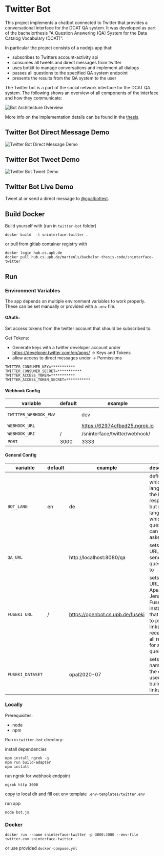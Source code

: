 # Twitter Bot

This project implements a chatbot connected to Twitter that provides a conversational interface for the DCAT QA system. It was developed as part of the bachelorthesis "A Question Answering (QA) System for the Data Catalog Vocabulary (DCAT)".

In particular the project consists of a nodejs app that:
- subscribes to Twitters account-activity api
- consumes all tweets and direct messages from twitter
- uses botkit to manage conversations and implement all dialogs
- passes all questions to the specified QA system endpoint
- presents the results from the QA system to the user

The Twitter bot is a part of the social network interface for the DCAT QA system. The following shows an overview of all components of the interface and how they communicate:

![Bot Architecture Overview](docs/img/bot_overview.png)

More info on the implementation details can be found in the [thesis](https://git.cs.uni-paderborn.de/martenls/bachelor-thesis/-/blob/dev/thesis/thesis.pdf).

## Twitter Bot Direct Message Demo

![Twitter Bot Direct Message Demo](docs/img/twitterbotdemodms.gif)

## Twitter Bot Tweet Demo

![Twitter Bot Tweet Demo](docs/img/twitterbotdemotweet.png)

## Twitter Bot Live Demo

Tweet at or send a direct message to [@opalbottest](https://twitter.com/opalbottest).

## Build Docker


Build yourself with (run in `twitter-bot` folder)
```
docker build  -t sninterface-twitter .
```
 or pull from gitlab container registry with 
```
docker login hub.cs.upb.de
docker pull hub.cs.upb.de/martenls/bachelor-thesis-code/sninterface-twitter
```

## Run

### Environment Variables

The app depends on multiple environment variables to work properly.
These can be set manually or provided with a `.env` file.

#### OAuth:

Set access tokens from the twitter account that should be subscribed to.

Get Tokens: 
- Generate keys with a twitter developer account under https://developer.twitter.com/en/apps/ -> Keys and Tokens
- allow access to direct messages under -> Permissions
```
TWITTER_CONSUMER_KEY=***********
TWITTER_CONSUMER_SECRET=***********
TWITTER_ACCESS_TOKEN=***********
TWITTER_ACCESS_TOKEN_SECRET=***********
```

#### Webhook Config

| variable              | default | example                       | description                                                                                 |
| --------------------- | ------- | ----------------------------- | ------------------------------------------------------------------------------------------- |
| `TWITTER_WEBHOOK_ENV` |         | dev                           | Name of the environment defined under https://developer.twitter.com/en/account/environments |
| `WEBHOOK_URL`         |         | https://62974cfbed25.ngrok.io | base of the url where the webook is hosted                                                  |
| `WEBHOOK_URI`         | /       | /sninterface/twitter/webhook/ | path to where the webhook is hosted, default "/"                                            |
| `PORT`                | 3000    | 3333                          | port where the webhook will listen, default:3000                                            |



#### General Config


| variable         | default | example                          | description                                                                                                             |
| ---------------- | ------- | -------------------------------- | ----------------------------------------------------------------------------------------------------------------------- |
| `BOT_LANG`       | en      | de                               | defines in which language the bot responds but not the language in which questions can be asked.                        |
| `QA_URL`         |         | http://localhost:8080/qa         | sets the URL the bot sends the questions to                                                                             |
| `FUSEKI_URL`     | /       | https://openbot.cs.upb.de/fuseki | sets the URL of the Apache Jena Fuseki instance, that is used to provide links for receiving all results for a question |
| `FUSEKI_DATASET` |         | opal2020-07                      | sets the name of the dataset used to build the links                                                                    |



### Locally

Prerequisites:
  - node
  - npm

Run in `twitter-bot` directory:



install dependencies

    npm install ngrok -g
    npm run build-adapter
    npm install

run ngrok for webhook endpoint

    ngrok http 3000

copy to local dir and fill out env template `.env-templates/twitter.env`

run app

    node bot.js

### Docker


```
docker run --name sninterface-twitter -p 3000:3000 --env-file twitter.env sninterface-twitter
```

or use provided `docker-compose.yml`


